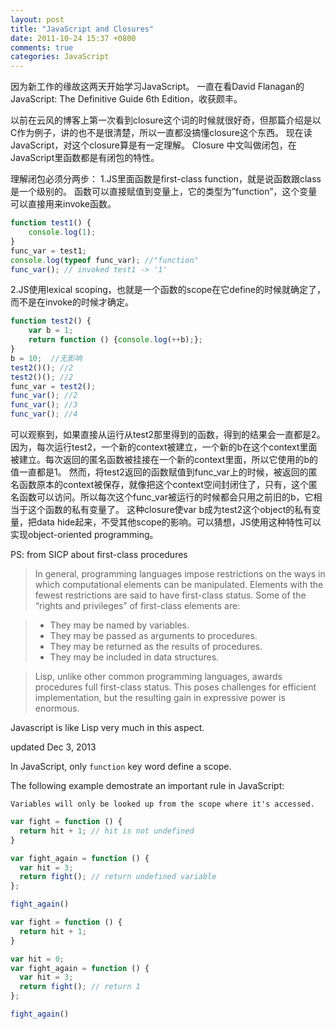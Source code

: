 ```yaml
---
layout: post
title: "JavaScript and Closures"
date: 2011-10-24 15:37 +0800
comments: true
categories: JavaScript
---
```


因为新工作的缘故这两天开始学习JavaScript。
一直在看David Flanagan的JavaScript: The Definitive Guide 6th Edition，收获颇丰。

以前在云风的博客上第一次看到closure这个词的时候就很好奇，但那篇介绍是以C作为例子，讲的也不是很清楚，所以一直都没搞懂closure这个东西。
现在读JavaScript，对这个closure算是有一定理解。
Closure 中文叫做闭包，在JavaScript里函数都是有闭包的特性。



理解闭包必须分两步：
1.JS里面函数是first-class function，就是说函数跟class是一个级别的。 函数可以直接赋值到变量上，它的类型为”function”，这个变量可以直接用来invoke函数。

```javascript
function test1() {
    console.log(1);
}
func_var = test1;
console.log(typeof func_var); //"function"
func_var(); // invoked test1 -> '1'
```

2.JS使用lexical scoping，也就是一个函数的scope在它define的时候就确定了，而不是在invoke的时候才确定。

```javascript
function test2() {
    var b = 1;
    return function () {console.log(++b);};
} 
b = 10;  //无影响
test2()(); //2
test2()(); //2
func_var = test2();
func_var(); //2
func_var(); //3
func_var(); //4
```

可以观察到，如果直接从运行从test2那里得到的函数，得到的结果会一直都是2。因为，每次运行test2，一个新的context被建立，一个新的b在这个context里面被建立。每次返回的匿名函数被挂接在一个新的context里面，所以它使用的b的值一直都是1。
然而，将test2返回的函数赋值到func_var上的时候，被返回的匿名函数原本的context被保存，就像把这个context空间封闭住了，只有，这个匿名函数可以访问。所以每次这个func_var被运行的时候都会只用之前旧的b，它相当于这个函数的私有变量了。
这种closure使var b成为test2这个object的私有变量，把data hide起来，不受其他scope的影响。可以猜想，JS使用这种特性可以实现object-oriented programming。

PS: from SICP about first-class procedures
> In general, programming languages impose restrictions on the ways in which computational elements can be manipulated. Elements with the fewest restrictions are said to have first-class status. Some of the “rights and privileges” of first-class elements are:

>   * They may be named by variables.
>   * They may be passed as arguments to procedures.
>   * They may be returned as the results of procedures.
>   * They may be included in data structures.

> Lisp, unlike other common programming languages, awards procedures full first-class status. This poses challenges for efficient implementation, but the resulting gain in expressive power is enormous.

Javascript is like Lisp very much in this aspect.

updated Dec 3, 2013

In JavaScript, only `function` key word define a scope.

The following example demostrate an important rule in JavaScript:  

    Variables will only be looked up from the scope where it's accessed. 


``` javascript
var fight = function () {
  return hit + 1; // hit is not undefined
}

var fight_again = function () {
  var hit = 3;
  return fight(); // return undefined variable
};

fight_again()
```

``` javascript
var fight = function () {
  return hit + 1;
}

var hit = 0;
var fight_again = function () {
  var hit = 3;
  return fight(); // return 1
};

fight_again()
```
